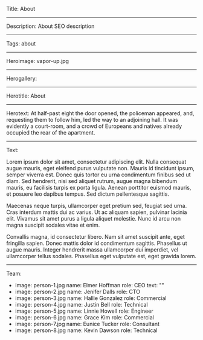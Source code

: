 Title: About

----

Description: About SEO description

----

Tags: about

----

Heroimage: vapor-up.jpg

----

Herogallery: 

----

Herotitle: About

----

Herotext: At half-past eight the door opened, the policeman appeared, and, requesting them to follow him, led the way to an adjoining hall. It was evidently a court-room, and a crowd of Europeans and natives already occupied the rear of the apartment.

----

Text: 

Lorem ipsum dolor sit amet, consectetur adipiscing elit. Nulla consequat augue mauris, eget eleifend purus vulputate non. Mauris id tincidunt ipsum, semper viverra est. Donec quis tortor eu urna condimentum finibus sed ut diam. Sed hendrerit, nisi sed aliquet rutrum, augue magna bibendum mauris, eu facilisis turpis ex porta ligula. Aenean porttitor euismod mauris, et posuere leo dapibus tempus. Sed dictum pellentesque sagittis.

Maecenas neque turpis, ullamcorper eget pretium sed, feugiat sed urna. Cras interdum mattis dui ac varius. Ut ac aliquam sapien, pulvinar lacinia elit. Vivamus sit amet purus a ligula aliquet molestie. Nunc id arcu non magna suscipit sodales vitae et enim.

Convallis magna, id consectetur libero. Nam sit amet suscipit ante, eget fringilla sapien. Donec mattis dolor id condimentum sagittis. Phasellus ut augue mauris. Integer hendrerit massa ullamcorper dui imperdiet, vel ullamcorper tellus sodales. Phasellus eget vulputate est, eget gravida lorem.

----

Team: 

- 
  image: person-1.jpg
  name: Elmer Hoffman
  role: CEO
  text: ""
- 
  image: person-2.jpg
  name: Jenifer Dalls
  role: CTO
- 
  image: person-3.jpg
  name: Hallie Gonzalez
  role: Commercial
- 
  image: person-4.jpg
  name: Justin Bell
  role: Technical
- 
  image: person-5.jpg
  name: Linnie Howell
  role: Engineer
- 
  image: person-6.jpg
  name: Grace Kim
  role: Commercial
- 
  image: person-7.jpg
  name: Eunice Tucker
  role: Consultant
- 
  image: person-8.jpg
  name: Kevin Dawson
  role: Technical